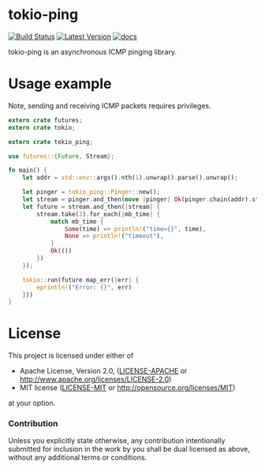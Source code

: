 # tokio-ping
[![Build Status](https://travis-ci.org/knsd/tokio-ping.svg?branch=master)](https://travis-ci.org/knsd/tokio-ping)
[![Latest Version](https://img.shields.io/crates/v/tokio-ping.svg)](https://crates.io/crates/tokio-ping/)
[![docs](https://docs.rs/tokio-ping/badge.svg)](https://docs.rs/tokio-ping)

tokio-ping is an asynchronous ICMP pinging library.

# Usage example

Note, sending and receiving ICMP packets requires privileges.

```rust
extern crate futures;
extern crate tokio;

extern crate tokio_ping;

use futures::{Future, Stream};

fn main() {
    let addr = std::env::args().nth(1).unwrap().parse().unwrap();

    let pinger = tokio_ping::Pinger::new();
    let stream = pinger.and_then(move |pinger| Ok(pinger.chain(addr).stream()));
    let future = stream.and_then(|stream| {
        stream.take(3).for_each(|mb_time| {
            match mb_time {
                Some(time) => println!("time={}", time),
                None => println!("timeout"),
            }
            Ok(())
        })
    });

    tokio::run(future.map_err(|err| {
        eprintln!("Error: {}", err)
    }))
}

```

# License

This project is licensed under either of

 * Apache License, Version 2.0, ([LICENSE-APACHE](LICENSE-APACHE) or
   http://www.apache.org/licenses/LICENSE-2.0)
 * MIT license ([LICENSE-MIT](LICENSE-MIT) or
   http://opensource.org/licenses/MIT)

at your option.

### Contribution

Unless you explicitly state otherwise, any contribution intentionally submitted for inclusion in the work by you shall be dual licensed as above, without any additional terms or conditions.